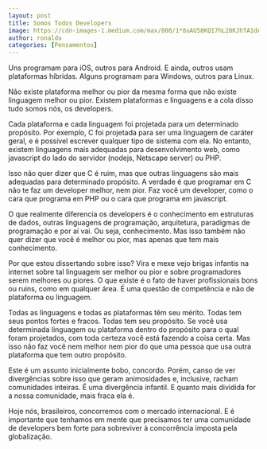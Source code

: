 ```yaml
---
layout: post
title: Somos Todos Developers
image: https://cdn-images-1.medium.com/max/800/1*8uAU58KQ17hL28KJhTA1dA.jpeg
author: ronaldo
categories: [Pensamentos]
---
```


Uns programam para iOS, outros para Android. E ainda, outros
usam plataformas híbridas. Alguns programam para Windows, outros para
Linux.

Não existe plataforma melhor ou pior da mesma forma que não existe
linguagem melhor ou pior. Existem plataformas e linguagens e a cola
disso tudo somos nós, os developers.

Cada plataforma e cada linguagem foi projetada para um determinado
propósito. Por exemplo, C foi projetada para ser uma linguagem de
caráter geral, e é possível escrever qualquer tipo de sistema com ela.
No entanto, existem linguagens mais adequadas para desenvolvimento web,
como javascript do lado do servidor (nodejs, Netscape server) ou PHP.

Isso não quer dizer que C é ruim, mas que outras linguagens são mais
adequadas para determinado propósito. A verdade é que programar em C não
te faz um developer melhor, nem pior. Faz você um developer, como o cara
que programa em PHP ou o cara que programa em javascript.

O que realmente diferencia os developers é o conhecimento em estruturas
de dados, outras linguagens de programação, arquitetura, paradigmas de
programação e por aí vai. Ou seja, conhecimento. Mas isso também não
quer dizer que você é melhor ou pior, mas apenas que tem mais
conhecimento.

Por que estou dissertando sobre isso? Vira e mexe vejo brigas infantis
na internet sobre tal linguagem ser melhor ou pior e sobre programadores
serem melhores ou piores. O que existe é o fato de haver profissionais
bons ou ruins, como em qualquer área. É uma questão de competência e não
de plataforma ou linguagem.

Todas as linguagens e todas as plataformas têm seu mérito. Todas tem
seus pontos fortes e fracos. Todas tem seu propósito. Se você usa
determinada linguagem ou plataforma dentro do propósito para o qual
foram projetados, com toda certeza você está fazendo a coisa certa. Mas
isso não faz você nem melhor nem pior do que uma pessoa que usa outra
plataforma que tem outro propósito.

Este é um assunto inicialmente bobo, concordo. Porém, canso de ver
divergências sobre isso que geram animosidades e, inclusive, racham
comunidades inteiras. É uma divergência infantil. E quanto mais dividida
for a nossa comunidade, mais fraca ela é.

Hoje nós, brasileiros, concorremos com o mercado internacional. E é
importante que tenhamos em mente que precisamos ter uma comunidade de
developers bem forte para sobreviver à concorrência imposta pela
globalização.
